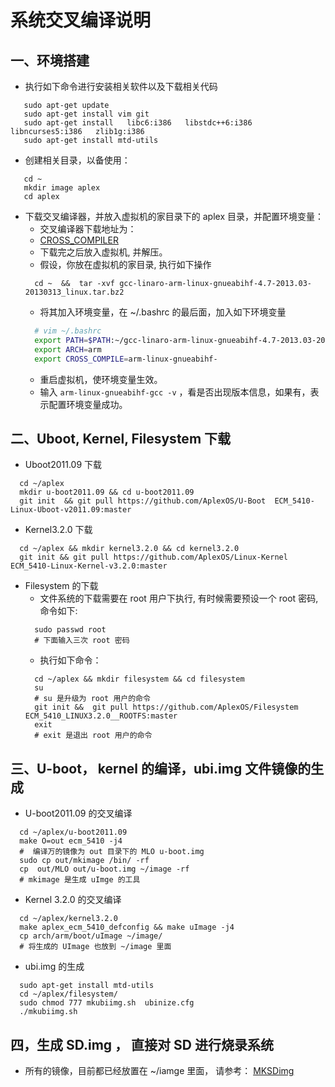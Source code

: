 # 系统交叉编译说明

## 一、环境搭建

* 执行如下命令进行安装相关软件以及下载相关代码
````shell
   sudo apt-get update
   sudo apt-get install vim git
   sudo apt-get install   libc6:i386   libstdc++6:i386   libncurses5:i386   zlib1g:i386
   sudo apt-get install mtd-utils
````
* 创建相关目录，以备使用：
````shell
   cd ~
   mkdir image aplex
   cd aplex
````
* 下载交叉编译器，并放入虚拟机的家目录下的 aplex 目录，并配置环境变量：
    * 交叉编译器下载地址为：
  	* [CROSS_COMPILER](https://launchpad.net/linaro-toolchain-binaries/trunk/2013.03/+download/gcc-linaro-arm-linux-gnueabihf-4.7-2013.03-20130313_linux.tar.bz2)
    * 下载完之后放入虚拟机, 并解压。
    * 假设，你放在虚拟机的家目录, 执行如下操作
    ```shell
      cd ~  &&  tar -xvf gcc-linaro-arm-linux-gnueabihf-4.7-2013.03-20130313_linux.tar.bz2
    ```
    * 将其加入环境变量，在 ~/.bashrc 的最后面，加入如下环境变量
    ```sh
      # vim ~/.bashrc
      export PATH=$PATH:~/gcc-linaro-arm-linux-gnueabihf-4.7-2013.03-20130313_linux/bin
      export ARCH=arm
      export CROSS_COMPILE=arm-linux-gnueabihf-
    ```
    * 重启虚拟机，使环境变量生效。
    * 输入 `arm-linux-gnueabihf-gcc -v` ，看是否出现版本信息，如果有，表示配置环境变量成功。

## 二、Uboot, Kernel, Filesystem 下载
* Uboot2011.09 下载
```shell
  cd ~/aplex
  mkdir u-boot2011.09 && cd u-boot2011.09
  git init  && git pull https://github.com/AplexOS/U-Boot  ECM_5410-Linux-Uboot-v2011.09:master
```
* Kernel3.2.0 下载
```shell
  cd ~/aplex && mkdir kernel3.2.0 && cd kernel3.2.0
  git init && git pull https://github.com/AplexOS/Linux-Kernel  ECM_5410-Linux-Kernel-v3.2.0:master
```

* Filesystem 的下载
  *  文件系统的下载需要在 root 用户下执行, 有时候需要预设一个 root 密码, 命令如下:
  ```shell
    sudo passwd root
    # 下面输入三次 root 密码
  ```
  * 执行如下命令：
  ```shell
    cd ~/aplex && mkdir filesystem && cd filesystem
    su
    # su 是升级为 root 用户的命令
    git init &&  git pull https://github.com/AplexOS/Filesystem  ECM_5410_LINUX3.2.0__ROOTFS:master
    exit
    # exit 是退出 root 用户的命令
  ```

## 三、U-boot， kernel 的编译，ubi.img 文件镜像的生成
*  U-boot2011.09 的交叉编译
```shell
  cd ~/aplex/u-boot2011.09
  make O=out ecm_5410 -j4
  #  编译万的镜像为 out 目录下的 MLO u-boot.img
  sudo cp out/mkimage /bin/ -rf
  cp  out/MLO out/u-boot.img ~/image -rf
  # mkimage 是生成 uImge 的工具
```
* Kernel 3.2.0 的交叉编译
```shell
  cd ~/aplex/kernel3.2.0
  make aplex_ecm_5410_defconfig && make uImage -j4
  cp arch/arm/boot/uImage ~/image/
  # 将生成的 UImage 也放到 ~/image 里面
```
* ubi.img 的生成
```shell
  sudo apt-get install mtd-utils
  cd ~/aplex/filesystem/
  sudo chmod 777 mkubiimg.sh  ubinize.cfg
  ./mkubiimg.sh
```
## 四，生成 SD.img ， 直接对 SD 进行烧录系统
* 所有的镜像，目前都已经放置在 ~/iamge 里面， 请参考：
  [MKSDimg](MkSDimg.md)
